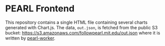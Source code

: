 # PEARL Frontend

This repository contains a single HTML file containing several charts generated with Chart.js.
The data, `out.json`, is fetched from the public S3 bucket: https://s3.amazonaws.com/followpearl.mit.edu/out.json where it is written by [pearl-worker](https://github.com/dpwiese/pearl-worker).